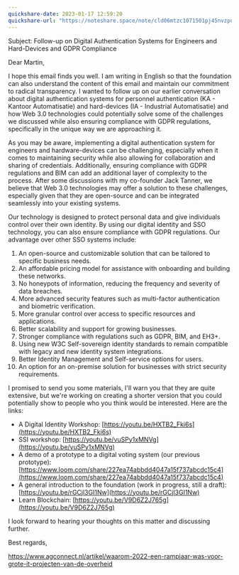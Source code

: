 ```yaml
---
quickshare-date: 2023-01-17 12:59:20
quickshare-url: "https://noteshare.space/note/cld06mtzc1071501pj45nvzpuf#c7wDEYJgs/InYuhz3h/PaJI0ij4UzZtFd/nvb3jimXo"
---
```

Subject: Follow-up on Digital Authentication Systems for Engineers and Hard-Devices and GDPR Compliance


Dear Martin,

I hope this email finds you well. I am writing in English so that the foundation can also understand the content of this email and maintain our commitment to radical transparency. I wanted to follow up on our earlier conversation about digital authentication systems for personnel authentication (KA - Kantoor Automatisatie) and hard-devices (IA - Industrial Automatisatie) and how Web 3.0 technologies could potentially solve some of the challenges we discussed while also ensuring compliance with GDPR regulations, specifically in the unique way we are approaching it.

As you may be aware, implementing a digital authentication system for engineers and hardware-devices can be challenging, especially when it comes to maintaining security while also allowing for collaboration and sharing of credentials. Additionally, ensuring compliance with GDPR regulations and BIM can add an additional layer of complexity to the process. After some discussions with my co-founder Jack Tanner, we believe that Web 3.0 technologies may offer a solution to these challenges, especially given that they are open-source and can be integrated seamlessly into your existing systems.

Our technology is designed to protect personal data and give individuals control over their own identity. By using our digital identity and SSO technology, you can also ensure compliance with GDPR regulations. Our advantage over other SSO systems include:

1.  An open-source and customizable solution that can be tailored to specific business needs.
2.  An affordable pricing model for assistance with onboarding and building these networks.
3.  No honeypots of information, reducing the frequency and severity of data breaches.
4.  More advanced security features such as multi-factor authentication and biometric verification.
5.  More granular control over access to specific resources and applications.
6.  Better scalability and support for growing businesses.
7.  Stronger compliance with regulations such as GDPR, BIM, and EH3+.
8.  Using new W3C Self-sovereign identity standards to remain compatible with legacy and new identity system integrations.
9.  Better Identity Management and Self-service options for users.
10.  An option for an on-premise solution for businesses with strict security requirements.

I promised to send you some materials, I'll warn you that they are quite extensive, but we're working on creating a shorter version that you could potentially show to people who you think would be interested. Here are the links:

-   A Digital Identity Workshop: [https://youtu.be/HXTB2_Fki6s](https://youtu.be/HXTB2_Fki6s)
-   SSI workshop: [https://youtu.be/vuSPy1xMNVg](https://youtu.be/vuSPy1xMNVg)
-   A demo of a prototype to a digital voting system (our previous prototype): [https://www.loom.com/share/227ea74abbdd4047a15f737abcdc15c4](https://www.loom.com/share/227ea74abbdd4047a15f737abcdc15c4)
-   A general introduction to the foundation (work in progress, still a draft): [https://youtu.be/rGCjl3GI1Nw](https://youtu.be/rGCjl3GI1Nw)
-   Learn Blockchain: [https://youtu.be/V9D6Z2J765g](https://youtu.be/V9D6Z2J765g)

I look forward to hearing your thoughts on this matter and discussing further.

Best regards,


https://www.agconnect.nl/artikel/waarom-2022-een-rampjaar-was-voor-grote-it-projecten-van-de-overheid
